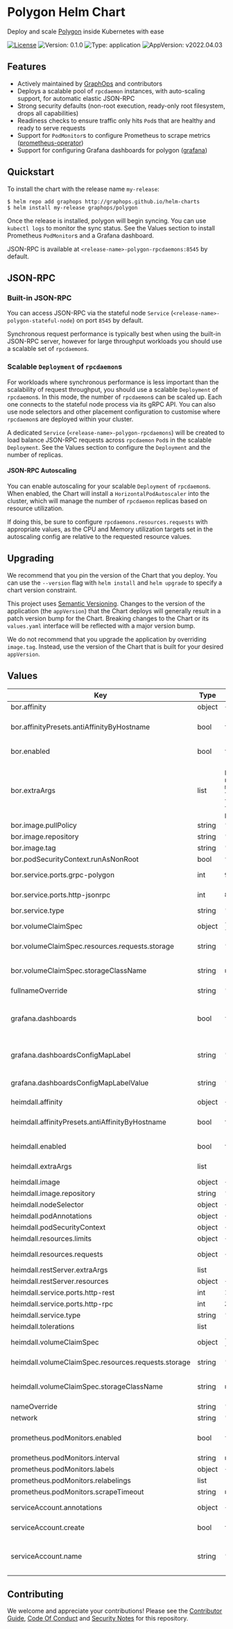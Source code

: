 # Polygon Helm Chart

Deploy and scale [Polygon](https://github.com/maticnetwork/) inside Kubernetes with ease

[![License](https://img.shields.io/badge/License-Apache%202.0-blue.svg)](https://opensource.org/licenses/Apache-2.0) ![Version: 0.1.0](https://img.shields.io/badge/Version-0.1.0-informational?style=flat-square) ![Type: application](https://img.shields.io/badge/Type-application-informational?style=flat-square) ![AppVersion: v2022.04.03](https://img.shields.io/badge/AppVersion-v2022.04.03-informational?style=flat-square)

## Features

- Actively maintained by [GraphOps](https://graphops.xyz) and contributors
- Deploys a scalable pool of `rpcdaemon` instances, with auto-scaling support, for automatic elastic JSON-RPC
- Strong security defaults (non-root execution, ready-only root filesystem, drops all capabilities)
- Readiness checks to ensure traffic only hits `Pod`s that are healthy and ready to serve requests
- Support for `PodMonitor`s to configure Prometheus to scrape metrics ([prometheus-operator](https://github.com/prometheus-operator/prometheus-operator))
- Support for configuring Grafana dashboards for polygon ([grafana](https://github.com/grafana/helm-charts/tree/main/charts/grafana))

## Quickstart

To install the chart with the release name `my-release`:

```console
$ helm repo add graphops http://graphops.github.io/helm-charts
$ helm install my-release graphops/polygon
```

Once the release is installed, polygon will begin syncing. You can use `kubectl logs` to monitor the sync status. See the Values section to install Prometheus `PodMonitor`s and a Grafana dashboard.

JSON-RPC is available at `<release-name>-polygon-rpcdaemons:8545` by default.

## JSON-RPC

### Built-in JSON-RPC

You can access JSON-RPC via the stateful node `Service` (`<release-name>-polygon-stateful-node`) on port `8545` by default.

Synchronous request performance is typically best when using the built-in JSON-RPC server, however for large throughput workloads you should use a scalable set of `rpcdaemon`s.

### Scalable `Deployment` of `rpcdaemon`s

For workloads where synchronous performance is less important than the scalability of request throughput, you should use a scalable `Deployment` of `rpcdaemon`s. In this mode, the number of `rpcdaemon`s can be scaled up. Each one connects to the stateful node process via its gRPC API. You can also use node selectors and other placement configuration to customise where `rpcdaemon`s are deployed within your cluster.

A dedicated `Service` (`<release-name>-polygon-rpcdaemons`) will be created to load balance JSON-RPC requests across `rpcdaemon` `Pod`s in the scalable `Deployment`. See the Values section to configure the `Deployment` and the number of replicas.

#### JSON-RPC Autoscaling

You can enable autoscaling for your scalable `Deployment` of `rpcdaemon`s. When enabled, the Chart will install a `HorizontalPodAutoscaler` into the cluster, which will manage the number of `rpcdaemon` replicas based on resource utilization.

If doing this, be sure to configure `rpcdaemons.resources.requests` with appropriate values, as the CPU and Memory utilization targets set in the autoscaling config are relative to the requested resource values.

## Upgrading

We recommend that you pin the version of the Chart that you deploy. You can use the `--version` flag with `helm install` and `helm upgrade` to specify a chart version constraint.

This project uses [Semantic Versioning](https://semver.org/). Changes to the version of the application (the `appVersion`) that the Chart deploys will generally result in a patch version bump for the Chart. Breaking changes to the Chart or its `values.yaml` interface will be reflected with a major version bump.

We do not recommend that you upgrade the application by overriding `image.tag`. Instead, use the version of the Chart that is built for your desired `appVersion`.

## Values

| Key | Type | Default | Description |
|-----|------|---------|-------------|
| bor.affinity | object | `{}` |  |
| bor.affinityPresets.antiAffinityByHostname | bool | `true` | Configure anti-affinity rules to prevent multiple Polygon instances on the same host |
| bor.enabled | bool | `true` | Enable creation of `StatefulSet` for Bor |
| bor.extraArgs | list | `["--http","--http.addr=0.0.0.0","--http.vhosts=*","--http.corsdomain=*","--http.port=8545","--http.api=eth,net,web3,txpool","--syncmode=full","--networkid=137","--miner.gasprice=30000000000","--miner.gaslimit=20000000","--miner.gastarget=20000000","--txpool.nolocals","--txpool.accountslots=16","--txpool.globalslots=32768","--txpool.accountqueue=16","--txpool.globalqueue=32768","--txpool.pricelimit=30000000000","--txpool.lifetime=1h30m0s","--maxpeers=200","--metrics","--pprof","--pprof.port=7071","--pprof.addr=0.0.0.0"]` | Additional CLI arguments to pass to Bor |
| bor.image.pullPolicy | string | `"IfNotPresent"` |  |
| bor.image.repository | string | `"maticnetwork/bor"` | Image for Bor |
| bor.image.tag | string | `"v0.2.16-beta2"` |  |
| bor.podSecurityContext.runAsNonRoot | bool | `false` |  |
| bor.service.ports.grpc-polygon | int | `9090` | Service Port to expose polygon GRPC interface on |
| bor.service.ports.http-jsonrpc | int | `8545` | Service Port to expose JSON-RPC interface on |
| bor.service.type | string | `"ClusterIP"` |  |
| bor.volumeClaimSpec | object | `{"accessModes":["ReadWriteOnce"],"resources":{"requests":{"storage":"3Ti"}},"storageClassName":null}` | [PersistentVolumeClaimSpec](https://kubernetes.io/docs/reference/generated/kubernetes-api/v1.23/#persistentvolumeclaimspec-v1-core) for polygon storage |
| bor.volumeClaimSpec.resources.requests.storage | string | `"3Ti"` | The amount of disk space to provision for polygon |
| bor.volumeClaimSpec.storageClassName | string | `nil` | The storage class to use when provisioning a persistent volume for polygon |
| fullnameOverride | string | `""` |  |
| grafana.dashboards | bool | `false` | Enable creation of Grafana dashboards. [Grafana chart](https://github.com/grafana/helm-charts/tree/main/charts/grafana#grafana-helm-chart) must be configured to search this namespace, see `sidecar.dashboards.searchNamespace` |
| grafana.dashboardsConfigMapLabel | string | `"grafana_dashboard"` | Must match `sidecar.dashboards.label` value for the [Grafana chart](https://github.com/grafana/helm-charts/tree/main/charts/grafana#grafana-helm-chart) |
| grafana.dashboardsConfigMapLabelValue | string | `""` | Must match `sidecar.dashboards.labelValue` value for the [Grafana chart](https://github.com/grafana/helm-charts/tree/main/charts/grafana#grafana-helm-chart) |
| heimdall.affinity | object | `{}` |  |
| heimdall.affinityPresets.antiAffinityByHostname | bool | `true` | Configure anti-affinity rules to prevent multiple Polygon instances on the same host |
| heimdall.enabled | bool | `true` | Enable creation of `StatefulSet` for heimdall |
| heimdall.extraArgs | list | `[]` | Additional CLI arguments to pass to Heimdall |
| heimdall.image | object | `{"pullPolicy":"IfNotPresent","repository":"maticnetwork/heimdall","tag":"v0.2.9"}` | Number of heimdall replicas to run |
| heimdall.image.repository | string | `"maticnetwork/heimdall"` | Image for Bor |
| heimdall.nodeSelector | object | `{}` |  |
| heimdall.podAnnotations | object | `{}` | Annotations for the `Pod` |
| heimdall.podSecurityContext | object | `{"runAsNonRoot":false}` | Pod-wide security context |
| heimdall.resources.limits | object | `{}` |  |
| heimdall.resources.requests | object | `{"cpu":"500m","memory":"4Gi"}` | Requests must be specified if you are using autoscaling |
| heimdall.restServer.extraArgs | list | `[]` |  |
| heimdall.restServer.resources | object | `{}` |  |
| heimdall.service.ports.http-rest | int | `1317` |  |
| heimdall.service.ports.http-rpc | int | `26657` |  |
| heimdall.service.type | string | `"ClusterIP"` |  |
| heimdall.tolerations | list | `[]` |  |
| heimdall.volumeClaimSpec | object | `{"accessModes":["ReadWriteOnce"],"resources":{"requests":{"storage":"1Ti"}},"storageClassName":null}` | [PersistentVolumeClaimSpec](https://kubernetes.io/docs/reference/generated/kubernetes-api/v1.23/#persistentvolumeclaimspec-v1-core) for polygon storage |
| heimdall.volumeClaimSpec.resources.requests.storage | string | `"1Ti"` | The amount of disk space to provision for polygon |
| heimdall.volumeClaimSpec.storageClassName | string | `nil` | The storage class to use when provisioning a persistent volume for polygon |
| nameOverride | string | `""` |  |
| network | string | `"mainnet"` |  |
| prometheus.podMonitors.enabled | bool | `false` | Enable monitoring by creating `PodMonitor` CRDs ([prometheus-operator](https://github.com/prometheus-operator/prometheus-operator)) |
| prometheus.podMonitors.interval | string | `nil` |  |
| prometheus.podMonitors.labels | object | `{}` |  |
| prometheus.podMonitors.relabelings | list | `[]` |  |
| prometheus.podMonitors.scrapeTimeout | string | `nil` |  |
| serviceAccount.annotations | object | `{}` | Annotations to add to the service account |
| serviceAccount.create | bool | `true` | Specifies whether a service account should be created |
| serviceAccount.name | string | `""` | The name of the service account to use. If not set and create is true, a name is generated using the fullname template |

## Contributing

We welcome and appreciate your contributions! Please see the [Contributor Guide](/CONTRIBUTING.md), [Code Of Conduct](/CODE_OF_CONDUCT.md) and [Security Notes](/SECURITY.md) for this repository.